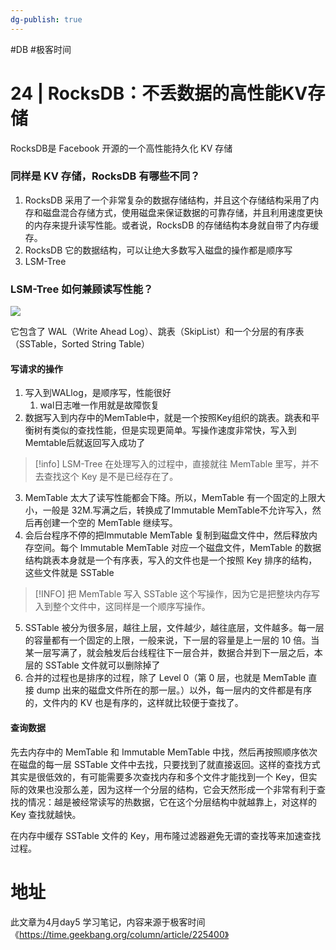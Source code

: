 ```yaml
---
dg-publish: true
---
```


#DB #极客时间 

# 24 | RocksDB：不丢数据的高性能KV存储

RocksDB是 Facebook 开源的一个高性能持久化 KV 存储

### 同样是 KV 存储，RocksDB 有哪些不同？

1. RocksDB 采用了一个非常复杂的数据存储结构，并且这个存储结构采用了内存和磁盘混合存储方式，使用磁盘来保证数据的可靠存储，并且利用速度更快的内存来提升读写性能。或者说，RocksDB 的存储结构本身就自带了内存缓存。
2. RocksDB 它的数据结构，可以让绝大多数写入磁盘的操作都是顺序写
3. LSM-Tree

### LSM-Tree 如何兼顾读写性能？

![](https://static001.geekbang.org/resource/image/c0/6e/c0ba7aa330ea79a8a1dfe3a58547526e.jpg?wh=1187*841)


它包含了 WAL（Write Ahead Log）、跳表（SkipList）和一个分层的有序表（SSTable，Sorted String Table）

#### 写请求的操作

1. 写入到WALlog，是顺序写，性能很好
	1. wal日志唯一作用就是故障恢复
2. 数据写入到内存中的MemTable中，就是一个按照Key组织的跳表。跳表和平衡树有类似的查找性能，但是实现更简单。写操作速度非常快，写入到Memtable后就返回写入成功了
> [!info] LSM-Tree 在处理写入的过程中，直接就往 MemTable 里写，并不去查找这个 Key 是不是已经存在了。
	
 3. MemTable 太大了读写性能都会下降。所以，MemTable 有一个固定的上限大小，一般是 32M.写满之后，转换成了Immutable MemTable不允许写入，然后再创建一个空的 MemTable 继续写。
 4. 会后台程序不停的把Immutable MemTable 复制到磁盘文件中，然后释放内存空间。每个 Immutable MemTable 对应一个磁盘文件，MemTable 的数据结构跳表本身就是一个有序表，写入的文件也是一个按照 Key 排序的结构，这些文件就是 SSTable
 > [!INFO] 把 MemTable 写入 SSTable 这个写操作，因为它是把整块内存写入到整个文件中，这同样是一个顺序写操作。

5. SSTable 被分为很多层，越往上层，文件越少，越往底层，文件越多。每一层的容量都有一个固定的上限，一般来说，下一层的容量是上一层的 10 倍。当某一层写满了，就会触发后台线程往下一层合并，数据合并到下一层之后，本层的 SSTable 文件就可以删除掉了
6. 合并的过程也是排序的过程，除了 Level 0（第 0 层，也就是 MemTable 直接 dump 出来的磁盘文件所在的那一层。）以外，每一层内的文件都是有序的，文件内的 KV 也是有序的，这样就比较便于查找了。

#### 查询数据

先去内存中的 MemTable 和 Immutable MemTable 中找，然后再按照顺序依次在磁盘的每一层 SSTable 文件中去找，只要找到了就直接返回。这样的查找方式其实是很低效的，有可能需要多次查找内存和多个文件才能找到一个 Key，但实际的效果也没那么差，因为这样一个分层的结构，它会天然形成一个非常有利于查找的情况：越是被经常读写的热数据，它在这个分层结构中就越靠上，对这样的 Key 查找就越快。

在内存中缓存 SSTable 文件的 Key，用布隆过滤器避免无谓的查找等来加速查找过程。



# 地址

此文章为4月day5 学习笔记，内容来源于极客时间《https://time.geekbang.org/column/article/225400》